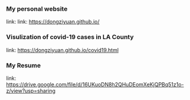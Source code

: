 ### My personal website
link: link: https://dongziyuan.github.io/

### Visulization of covid-19 cases in LA County
link: https://dongziyuan.github.io/covid19.html

### My Resume
link: https://drive.google.com/file/d/16UKuoDN8h2QHuDEomXeKjQPBq51z1o-z/view?usp=sharing
